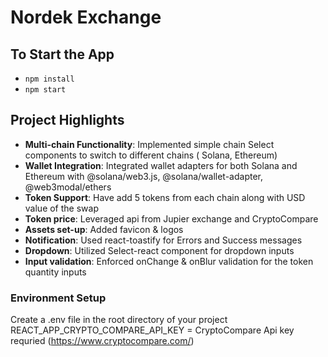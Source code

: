 # Nordek Exchange

## To Start the App

- `npm install`
- `npm start`

## Project Highlights

- **Multi-chain Functionality**: Implemented simple chain Select components to switch to different chains ( Solana, Ethereum)
- **Wallet Integration**: Integrated wallet adapters for both Solana and Ethereum with @solana/web3.js, @solana/wallet-adapter, @web3modal/ethers
- **Token Support**: Have add 5 tokens from each chain along with USD value of the swap
- **Token price**: Leveraged api from Jupier exchange and CryptoCompare
- **Assets set-up**: Added favicon & logos
- **Notification**: Used react-toastify for Errors and Success messages
- **Dropdown**: Utilized Select-react component for dropdown inputs
- **Input validation**: Enforced onChange & onBlur validation for the token quantity inputs

### Environment Setup

Create a .env file in the root directory of your project
REACT_APP_CRYPTO_COMPARE_API_KEY = CryptoCompare Api key requried (https://www.cryptocompare.com/)
